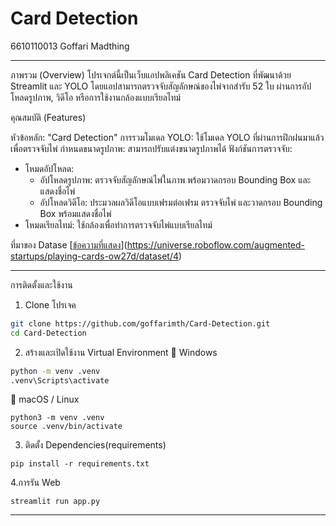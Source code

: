 # Card Detection
6610110013 Goffari Madthing

----------------------------------------------------------------------------------------------------------------------------------------------------------------------------------------------------------------------------------------------------------------------------------

ภาพรวม (Overview)
โปรเจกต์นี้เป็นเว็บแอปพลิเคชัน Card Detection ที่พัฒนาด้วย Streamlit และ YOLO โดยแอปสามารถตรวจจับสัญลักษณ์ของไพ่จากสำรับ 52 ใบ ผ่านการอัปโหลดรูปภาพ, วิดีโอ หรือการใช้งานกล้องแบบเรียลไทม์

คุณสมบัติ (Features)

หัวข้อหลัก: "Card Detection"
การรวมโมเดล YOLO: ใช้โมเดล YOLO ที่ผ่านการฝึกฝนมาแล้วเพื่อตรวจจับไพ่
กำหนดขนาดรูปภาพ: สามารถปรับแต่งขนาดรูปภาพได้
ฟังก์ชันการตรวจจับ:
- โหมดอัปโหลด:
    - อัปโหลดรูปภาพ: ตรวจจับสัญลักษณ์ไพ่ในภาพ พร้อมวาดกรอบ Bounding Box และแสดงชื่อไพ่
    - อัปโหลดวิดีโอ: ประมวลผลวิดีโอแบบเฟรมต่อเฟรม ตรวจจับไพ่ และวาดกรอบ Bounding Box พร้อมแสดงชื่อไพ่
- โหมดเรียลไทม์: ใช้กล้องเพื่อทำการตรวจจับไพ่แบบเรียลไทม์

ที่มาของ Datase
[[ข้อความที่แสดง](https://universe.roboflow.com/augmented-startups/playing-cards-ow27d/dataset/4)](https://universe.roboflow.com/augmented-startups/playing-cards-ow27d/dataset/4)

----------------------------------------------------------------------------------------------------------------------------------------------------------------------------------------------------------------------------------------------------------------------------------

การติดตั้งและใช้งาน
1. Clone โปรเจค
```bash
git clone https://github.com/goffarimth/Card-Detection.git
cd Card-Detection
```
2. สร้างและเปิดใช้งาน Virtual Environment
🔹 Windows
```bash
python -m venv .venv
.venv\Scripts\activate
```
🔹 macOS / Linux
```
python3 -m venv .venv
source .venv/bin/activate
```
3. ติดตั้ง Dependencies(requirements)
```
pip install -r requirements.txt
```
4.การรัน Web
```
streamlit run app.py
```
----------------------------------------------------------------------------------------------------------------------------------------------------------------------------------------------------------------------------------------------------------------------------------

